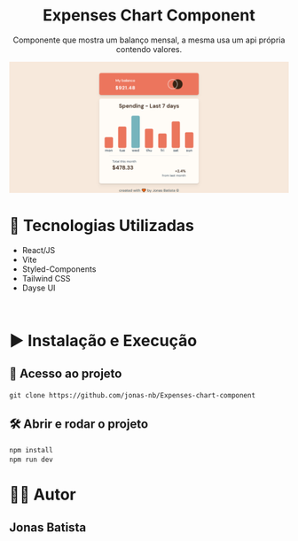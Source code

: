 <h1 align="center">Expenses Chart Component</h1>

<p align='center'>
  Componente que mostra um balanço mensal, a mesma usa um api própria contendo valores.
</p>
 <img src="/src/assets/images/app.png" alt="" />
<br />
<h1>🔧 Tecnologias Utilizadas</h1>
<ul>
  <li>React/JS</li>
  <li>Vite</li>
  <li>Styled-Components</li>
  <li>Tailwind CSS</li>
  <li>Dayse UI</li>
</ul>
</br>
<h1>▶ Instalação e Execução</h1>
<h2>📁 Acesso ao projeto</h2> 
<code>git clone https://github.com/jonas-nb/Expenses-chart-component</code>
<h2>🛠️ Abrir e rodar o projeto</h2> 
<code>npm install</code>
</br>
<code>npm run dev</code>
</br>
<h1>✍🏾 Autor</h1>
<h2>Jonas Batista</h2>
